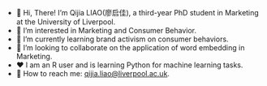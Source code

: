- 👋 Hi, There! I’m Qijia LIAO(廖启佳), a third-year PhD student in Marketing at the University of Liverpool.
- 👀 I’m interested in Marketing and Consumer Behavior.
- 🌱 I’m currently learning brand activism on consumer behaviors.
- 💞️ I’m looking to collaborate on the application of word embedding in Marketing.
- :heart:	I am an R user and is learning Python for machine learning tasks.
- :e-mail: How to reach me: qijia.liao@liverpool.ac.uk.

<!---
liaoqijia/liaoqijia is a ✨ special ✨ repository because its `README.md` (this file) appears on your GitHub profile.
You can click the Preview link to take a look at your changes.
--->
